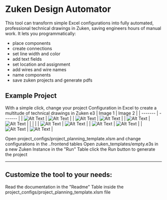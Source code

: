 # Zuken Design Automator

This tool can transform simple Excel configurations into fully automated, professional technical drawings in Zuken, saving engineers hours of manual work.
It lets you programmatically:
- place components
- create connections
- set line width and color
- add text fields
- set location and assignment
- add wires and wire names
- name components
- save zuken projects and generate pdfs

## Example Project

With a simple click, change your project Configuration in Excel to create a multitude of technical drawings in Zuken e3
| Image 1 | Image 2 |
| ------- | ------- |
| ![Alt Text](./pictures/Project-1-Frontend1.JPG) | ![Alt Text](./pictures/Project-1-Drawing1.JPG) |
| ![Alt Text](./pictures/Project-2-Frontend1.JPG) | ![Alt Text](./pictures/Project-2-Drawing1.JPG) |
| ![Alt Text](./pictures/Project-3-Frontend1.JPG) | ![Alt Text](./pictures/Project-3-Drawing1.JPG) |
| |  |
| ![Alt Text](./pictures/Project-1-Frontend2.JPG) | ![Alt Text](./pictures/Project-1-Drawing2.JPG) |
| ![Alt Text](./pictures/Project-2-Frontend2.JPG) | ![Alt Text](./pictures/Project-2-Drawing2.JPG) |
| ![Alt Text](./pictures/Project-3-Frontend2.JPG) | ![Alt Text](./pictures/Project-3-Drawing2.JPG) |


Open project_configs/project_planning_template.xlsm and change configurations in the ..frontend tables
Open zuken_templates/empty.e3s in a new Zuken Instance
in the "Run" Table click the Run button to generate the project

---

## Customize the tool to your needs:
Read the documentation in the "Readme" Table inside the project_configs/project_planning_template.xlsm file

